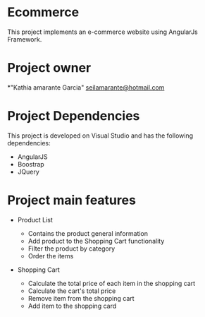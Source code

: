 # Ecommerce
 This project implements an e-commerce website using AngularJs Framework.

# <a name="project-owner"></a>Project owner
*"Kathia amarante Garcia" <seilamarante@hotmail.com>

# Project Dependencies
This project is developed on Visual Studio and has the following dependencies:
 - AngularJS
 - Boostrap
 - JQuery
 
# Project main features
  - Product List
    + Contains the product general information
    + Add product to the Shopping Cart functionality
    + Filter the product by category
    + Order the items
  
  - Shopping Cart
    + Calculate the total price of each item in the shopping cart
    + Calculate the cart's total price
    + Remove item from the shopping cart
    + Add item to the shopping card
